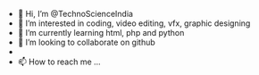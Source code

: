 - 👋 Hi, I’m @TechnoScienceIndia
- 👀 I’m interested in coding, video editing, vfx, graphic designing
- 🌱 I’m currently learning html, php and python
- 💞️ I’m looking to collaborate on github
-
- 📫 How to reach me ...

<!---
TechnoScienceIndia/TechnoScienceIndia is a ✨ special ✨ repository because its `README.md` (this file) appears on your GitHub profile.
You can click the Preview link to take a look at your changes.
--->
